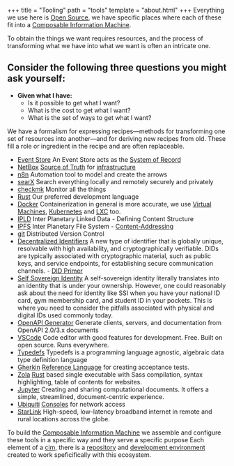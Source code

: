 +++
title = "Tooling"
path = "tools"
template = "about.html"
+++
Everything we use here is [Open Source](https://opensource.com/resources/what-open-source), 
we have specific places where each of these fit into a [Composable Information Machine](/library/cim).

To obtain the things we want requires resources, and the process of transforming what we have into what we want
is often an intricate one.

## Consider the following three questions you might ask yourself:

  * **Given what I have:**
    * Is it possible to get what I want?
    * What is the cost to get what I want?
    * What is the set of ways to get what I want?

We have a formalism for expressing recipes—methods for transforming one set of resources into another—and for deriving new recipes from old. These fill a role or ingredient in the recipe and are often replaceable.

  * [Event Store](https://eventstore.com/)
    An Event Store acts as the [System of Record](/library/sor)  
  * [NetBox](https://docs.netbox.dev/en/stable/)
    [Source of Truth](/library/sot) for [infrastructure](/library/irm) 
  * [n8n](https://n8n.io/)
    Automation tool to model and create the arrows 
  * [searX](https://searx.thegpm.org/)
    Search everything locally and remotely securely and privately
  * [checkmk](https://checkmk.com/)
    Monitor all the things
  * [Rust](https://rust-lang.org)
    Our preferred development language
  * [Docker](https://docker.com)
    Containerization in general is more accurate, we use [Virtual Machines](https://www.linux-kvm.org/page/Main_Page), [Kubernetes](https://kubernetes.io/) and [LXC](https://linuxcontainers.org/) too.
  * [IPLD](https://ipld.io)
    Inter Planetary Linked Data - Defining Content Structure
  * [IPFS](https://ipfs.io)
    Inter Planetary File System - [Content-Addressing](/library/content-addressing)
  * [git](https://git-scm.com)
    Distributed Version Control
  * [Decentralized Identifiers](https://www.w3.org/TR/did-core/)
    A new type of identifier that is globally unique, resolvable with high availability, and cryptographically verifiable. DIDs are typically associated with cryptographic material, such as public keys, and service endpoints, for establishing secure communication channels. - [DID Primer](https://w3c-ccg.github.io/did-primer/)
  * [Self Sovereign Identity](https://101blockchains.com/self-sovereign-identity/)
    A self-sovereign identity literally translates into an identity that is under your ownership. However, one could reasonably ask about the need for identity like SSI when you have your national ID card, gym membership card, and student ID in your pockets. This is where you need to consider the pitfalls associated with physical and digital IDs used commonly today.
  * [OpenAPI Generator](https://openapi-generator.tech/)
    Generate clients, servers, and documentation from OpenAPI 2.0/3.x documents
  * [VSCode](https://code.visualstudio.com/)
    Code editor with good features for development. Free. Built on open source. Runs everywhere.
  * [Typedefs](https://typedefs.com)
    Typedefs is a programming language agnostic, algebraic data type definition language
  * [Gherkin](https://www.guru99.com/gherkin-test-cucumber.html)
    [Reference Language](https://cucumber.io/docs/gherkin/reference/) for creating acceptance tests.
  * [Zola](https://getzola.org)
    [Rust](https://rust-lang.org) based single executable with Sass compilation, syntax highlighting, table of contents for websites.
  * [Jupyter](https://jupyter.org/)
    Creating and sharing computational documents. It offers a simple, streamlined, document-centric experience.
  * [Ubiquiti](https://store.ui.com/collections/unifi-network-unifi-os-consoles)
    [Consoles](https://ui.com/consoles) for network access
  * [StarLink](https://starlink.com)
    High-speed, low-latency broadband internet in remote and rural locations across the globe.

To build the [Composable Information Machine](/library/cim) we assemble and 
configure these tools in a specific way and they serve a specific purpose 
Each element of a [cim](/library/cim), there is a [repository](https://git-scm.com/docs/git) and [development
environment](/library/devcontainer) created to work speficifically with this ecosystem.
